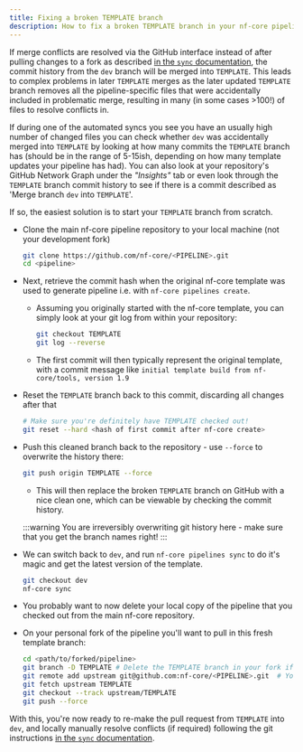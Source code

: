 ```yaml
---
title: Fixing a broken TEMPLATE branch
description: How to fix a broken TEMPLATE branch in your nf-core pipeline repository
---
```


If merge conflicts are resolved via the GitHub interface instead of after pulling changes to a fork as described [in the `sync` documentation](/docs/tutorials/sync/overview), the commit history from the `dev` branch will be merged into `TEMPLATE`.
This leads to complex problems in later `TEMPLATE` merges as the later updated `TEMPLATE` branch removes all the pipeline-specific files that were accidentally included in problematic merge, resulting in many (in some cases >100!) of files to resolve conflicts in.

If during one of the automated syncs you see you have an usually high number of changed files you can check whether `dev` was accidentally merged into `TEMPLATE` by looking at how many commits the `TEMPLATE` branch has (should be in the range of 5-15ish, depending on how many template updates your pipeline has had). You can also look at your repository's GitHub Network Graph under the _"Insights"_ tab or even look through the `TEMPLATE` branch commit history to see if there is a commit described as 'Merge branch `dev` into `TEMPLATE`'.

If so, the easiest solution is to start your `TEMPLATE` branch from scratch.

- Clone the main nf-core pipeline repository to your local machine (not your development fork)

  ```bash
  git clone https://github.com/nf-core/<PIPELINE>.git
  cd <pipeline>
  ```

- Next, retrieve the commit hash when the original nf-core template was used to generate pipeline i.e. with `nf-core pipelines create`.
  - Assuming you originally started with the nf-core template, you can simply look at your git log from within your repository:

    ```bash
    git checkout TEMPLATE
    git log --reverse
    ```

  - The first commit will then typically represent the original template, with a commit message like `initial template build from nf-core/tools, version 1.9`

- Reset the `TEMPLATE` branch back to this commit, discarding all changes after that

  ```bash
  # Make sure you're definitely have TEMPLATE checked out!
  git reset --hard <hash of first commit after nf-core create>
  ```

- Push this cleaned branch back to the repository - use `--force` to overwrite the history there:

  ```bash
  git push origin TEMPLATE --force
  ```
  - This will then replace the broken `TEMPLATE` branch on GitHub with a nice clean one, which can be viewable by checking the commit history.

  :::warning
  You are irreversibly overwriting git history here - make sure that you get the branch names right!
  :::

- We can switch back to `dev`, and run `nf-core pipelines sync` to do it's magic and get the latest version of the template.

  ```bash
  git checkout dev
  nf-core sync
  ```

- You probably want to now delete your local copy of the pipeline that you checked out from the main nf-core repository.
- On your personal fork of the pipeline you'll want to pull in this fresh template branch:

  ```bash
  cd <path/to/forked/pipeline>
  git branch -D TEMPLATE # Delete the TEMPLATE branch in your fork if you have it
  git remote add upstream git@github.com:nf-core/<PIPELINE>.git  # You might already have this set up?
  git fetch upstream TEMPLATE
  git checkout --track upstream/TEMPLATE
  git push --force
  ```

With this, you're now ready to re-make the pull request from `TEMPLATE` into `dev`, and locally manually resolve conflicts (if required) following the git instructions [in the `sync` documentation](/docs/tutorials/sync/overview#merge-template-into-main-branches).
